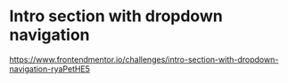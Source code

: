 # Intro section with dropdown navigation

https://www.frontendmentor.io/challenges/intro-section-with-dropdown-navigation-ryaPetHE5
